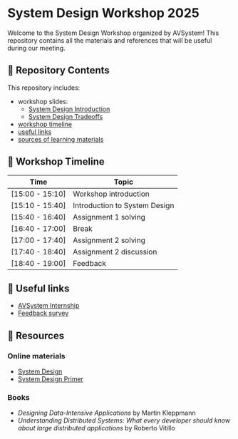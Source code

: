 # System Design Workshop 2025

Welcome to the System Design Workshop organized by AVSystem! This repository contains all the materials and references that will be useful during our meeting.


## 📂 Repository Contents

This repository includes:
- workshop slides:
  - [System Design Introduction](slides/Sysdesign%20workshop%202025.pdf)
  - [System Design Tradeoffs](slides/System%20design%20tradeoffs.pdf)
- [workshop timeline](#-workshop-timeline)
- [useful links](#-useful-links) 
- [sources of learning materials](#-resources)


## 📅 Workshop Timeline

| Time            | Topic                         |
|-----------------|-------------------------------|
| [15:00 - 15:10] | Workshop introduction         |
| [15:10 - 15:40] | Introduction to System Design |
| [15:40 - 16:40] | Assignment 1 solving          |
| [16:40 - 17:00] | Break                         |
| [17:00 - 17:40] | Assignment 2 solving          |
| [17:40 - 18:40] | Assignment 2 discussion       |
| [18:40 - 19:00] | Feedback                      |


## 🔗 Useful links
- [AVSystem Internship](https://avsystem.com/careers/internship-at-avsystem?hsLang=en)
- [Feedback survey](https://forms.gle/npkcdUXYWK9yPN5c7)

## 📜 Resources

### Online materials
- [System Design](https://github.com/karanpratapsingh/system-design)
- [System Design Primer](https://github.com/donnemartin/system-design-primer)

### Books 
- _Designing Data-Intensive Applications_ by Martin Kleppmann
- _Understanding Distributed Systems: What every developer should know about large distributed applications_ by Roberto Vitillo
